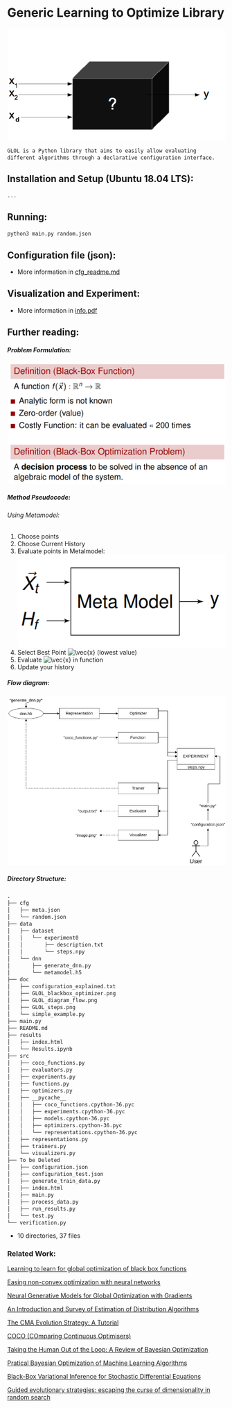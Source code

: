 # Generic Learning to Optimize Library

![Alt text](doc/GLOL_blackbox_optimizer.png?raw=true "BlackBox Optimizer")

    GLOL is a Python library that aims to easily allow evaluating different algorithms through a declarative configuration interface.

## Installation and Setup (Ubuntu 18.04 LTS):

    ...

## Running:
    
```
python3 main.py random.json
```

## Configuration file (json):

- More information in [cfg_readme.md](https://github.com/Hugodovs/meta-blackbox-optimization/blob/master/doc/cfg_readme.md)

## Visualization and Experiment:

- More information in [info.pdf](https://github.com/Hugodovs/meta-blackbox-optimization/blob/master/doc/info.pdf)

## Further reading:

##### Problem Formulation:
![Alt text](doc/problem_formulation.png?raw=true "Problem Formulation")

##### Method Pseudocode:

###### Using Metamodel:

1) Choose points
2) Choose Current History
3) Evaluate points in Metalmodel:
![Alt text](doc/meta_model.png?raw=true "Metamodel")
4) Select Best Point <img src="https://latex.codecogs.com/gif.latex?\vec{x}" title="\vec{x}" /> (lowest value)
5) Evaluate <img src="https://latex.codecogs.com/gif.latex?\vec{x}" title="\vec{x}" /> in function
6) Update your history

##### Flow diagram:
![Alt text](doc/GLOL_diagram_flow.png?raw=true "Flow diagram of GLOL")

##### Directory Structure:

```
.
├── cfg
│   ├── meta.json
│   └── random.json
├── data
│   ├── dataset
│   │   └── experiment0
│   │       ├── description.txt
│   │       └── steps.npy
│   └── dnn
│       ├── generate_dnn.py
│       └── metamodel.h5
├── doc
│   ├── configuration_explained.txt
│   ├── GLOL_blackbox_optimizer.png
│   ├── GLOL_diagram_flow.png
│   ├── GLOL_steps.png
│   └── simple_example.py
├── main.py
├── README.md
├── results
│   ├── index.html
│   └── Results.ipynb
├── src
│   ├── coco_functions.py
│   ├── evaluators.py
│   ├── experiments.py
│   ├── functions.py
│   ├── optimizers.py
│   ├── __pycache__
│   │   ├── coco_functions.cpython-36.pyc
│   │   ├── experiments.cpython-36.pyc
│   │   ├── models.cpython-36.pyc
│   │   ├── optimizers.cpython-36.pyc
│   │   └── representations.cpython-36.pyc
│   ├── representations.py
│   ├── trainers.py
│   └── visualizers.py
├── To be Deleted
│   ├── configuration.json
│   ├── configuration_test.json
│   ├── generate_train_data.py
│   ├── index.html
│   ├── main.py
│   ├── process_data.py
│   ├── run_results.py
│   └── test.py
└── verification.py
```

 - 10 directories, 37 files

### Related Work:

[Learning to learn for global optimization of black box functions](http://www.cantab.net/users/yutian.chen/Publications/ChenEtAl_NIPS16Workshop_L2LBlackBoxOptimization.pdf)

[Easing non-convex optimization with neural networks](https://openreview.net/pdf?id=rJXIPK1PM)

[Neural Generative Models for Global Optimization with Gradients](https://arxiv.org/abs/1805.08594)

[An Introduction and Survey of Estimation of Distribution Algorithms](http://www.medal-lab.org/files/2011004_rev1.pdf)

[The CMA Evolution Strategy: A Tutorial](https://arxiv.org/abs/1604.00772)

[COCO (COmparing Continuous Optimisers)](http://coco.gforge.inria.fr/)

[Taking the Human Out of the Loop: A Review of Bayesian Optimization](https://ieeexplore.ieee.org/document/7352306/)

[Pratical Bayesian Optimization of Machine Learning Algorithms](https://arxiv.org/pdf/1206.2944.pdf)

[Black-Box Variational Inference for Stochastic Differential Equations](http://proceedings.mlr.press/v80/ryder18a.html)

[Guided evolutionary strategies: escaping the curse of dimensionality in random search](https://arxiv.org/abs/1806.10230)

